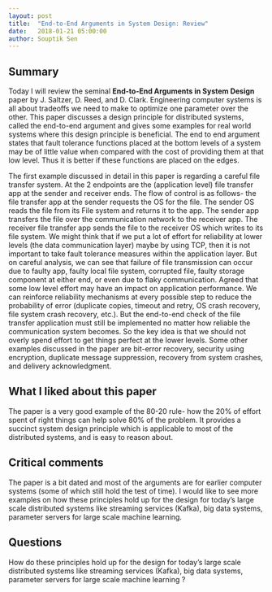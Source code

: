 ```yaml
---
layout: post
title:  "End-to-End Arguments in System Design: Review"
date:   2018-01-21 05:00:00
author: Souptik Sen
---
```


## Summary
<p>
Today I will review the seminal <b>End-to-End Arguments in System Design</b> paper by J. Saltzer, D. Reed, and D. Clark. Engineering computer systems is all about tradeoffs we need to make to optimize one parameter over the other. This paper discusses a design principle for distributed systems, called the end-to-end argument and gives some examples for real world systems where this design principle is beneficial. The end to end argument states that fault tolerance functions placed at the bottom levels of a system may be of little value when compared with the cost of providing them at that low level. Thus it is better if these functions are placed on the edges. 
</p>

<p>
The first example discussed in detail in this paper is regarding a careful file transfer system. At the 2 endpoints are the (application level) file transfer app at the sender and receiver ends. The flow of control is as follows- the file transfer app at the sender requests the OS for the file. The sender OS reads the file from its File system and returns it to the app. The sender app transfers the file over the communication network to the receiver app. The receiver file transfer app sends the file to the receiver OS which writes to its file system. We might think that if we put a lot of effort for reliability at lower levels (the data communication layer) maybe by using TCP, then it is not important to take fault tolerance measures within the application layer. But on careful analysis, we can see that failure of file transmission can occur due to faulty app, faulty local file system, corrupted file, faulty storage component at either end, or even due to flaky communication. Agreed that some low level effort may have an impact on application performance. We can reinforce reliability mechanisms at every possible step to reduce the probability of error (duplicate copies, timeout and retry, OS crash recovery, file system crash recovery, etc.). But the end-to-end check of the file transfer application must still be implemented no matter how reliable the communication system becomes. So the key idea is that we should not overly spend effort to get things perfect at the lower levels. Some other examples discussed in the paper are bit-error recovery, security using encryption, duplicate message suppression, recovery from system crashes, and delivery acknowledgment.
</p>

## What I liked about this paper
<p>The paper is a very good example of the 80-20 rule- how the 20% of effort spent of right things can help solve 80% of the problem. It provides a succinct system design principle which is applicable to most of the distributed systems, and is easy to reason about.
</p>

## Critical comments
<p>
The paper is a bit dated and most of the arguments are for earlier computer systems (some of which still hold the test of time). I would like to see more examples on how these principles hold up for the design for today’s large scale distributed systems like streaming services (Kafka), big data systems, parameter servers for large scale machine learning.
</p>

## Questions
<p>
How do these principles hold up for the design for today’s large scale distributed systems like streaming services (Kafka), big data systems, parameter servers for large scale machine learning ?</p>
